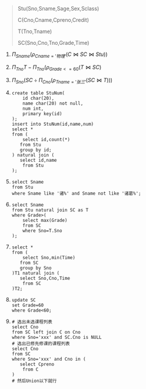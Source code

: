 >   Stu(Sno,Sname,Sage,Sex,Sclass)
>
>   C(Cno,Cname,Cpreno,Credit)
>
>   T(Tno,Tname)
>
>   SC(Sno,Cno,Tno,Grade,Time)

1.   $\Pi_{Sname}(\rho_{Cname='物理'}(C\bowtie SC\bowtie Stu))$
2.   $\Pi_{Tno}T-\Pi_{Tno}(\rho_{Grade<=60}(T \bowtie SC)$
3.   $\Pi_{Sno}(SC \div \Pi_{Cno}(\rho_{Tname='张三'}(SC\bowtie T)))$





1.   ```mysql
     create table StuNum(
         id char(20),
         name char(20) not null,
         num int,
         primary key(id)
     );
     insert into StuNum(id,name,num)
     select *
     from (
         select id,count(*)
     	from Stu
     	group by id;
     ) natural join (
     	select id,name
         from Stu
     );
     ```

2.   ```mysql
     select Sname
     from Stu
     where Sname like '诸%' and Sname not like '诸葛%';
     ```

3.   ```mysql
     select Sname
     from Stu natural join SC as T
     where Grade>(
         select max(Grade)
         from SC
         where Sno=T.Sno
     );
     ```

4.   ```mysql
     select *
     from (
         select Sno,min(Time)
     	from SC
     	group by Sno
     )T1 natural join (
     	select Sno,Cno,Time
         from SC
     )T2;
     ```

5.   ```mysql
     update SC
     set Grade=60
     where Grade<60;
     ```

6.   ```mysql
     # 选出未选课程列表
     select Cno
     from SC left join C on Cno
     where Sno='xxx' and SC.Cno is NULL
     # 选出已修先修课的课程列表
     select Cno
     from SC 
     where Sno='xxx' and Cno in (
     	select Cpreno
         from C
     )
     # 然后Union以下就行
     ```
